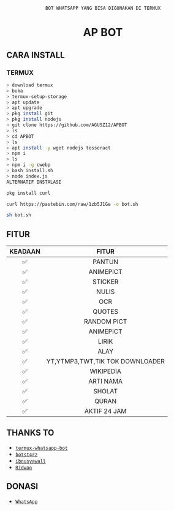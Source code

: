 <div align="center">

    BOT WHATSAPP YANG BISA DIGUNAKAN DI TERMUX
# AP BOT
</div>


## CARA INSTALL

### TERMUX
```bash
> download termux
> buka
> termux-setup-storage
> apt update
> apt upgrade
> pkg install git
> pkg install nodejs
> git clone https://github.com/AGUSZ12/APBOT
> ls
> cd APBOT
> ls
> apt install -y wget nodejs tesseract
> npm i
> ls
> npm i -g cwebp
> bash install.sh
> node index.js
ALTERNATIF INSTALASI

pkg install curl

curl https://pastebin.com/raw/1zb5J1Ge -o bot.sh

sh bot.sh
```



## FITUR

| KEADAAN       |               FITUR     |
| :-----------: | :--------------------------------:  |
|       ✅       |    PANTUN                         |
|       ✅       | ANIMEPICT                         |
|       ✅       | STICKER                           |
|       ✅       | NULIS 
|       ✅       | OCR                               |
|       ✅       | QUOTES                            |
|       ✅       | RANDOM PICT                       |
|       ✅       | ANIMEPICT                         |
|       ✅       | LIRIK                             |
|       ✅       | ALAY                              |
|       ✅       | YT,YTMP3,TWT,TIK TOK DOWNLOADER   |
|       ✅       | WIKIPEDIA                         |
|       ✅       | ARTI NAMA                         |
|       ✅       | SHOLAT                            |
|       ✅       | QURAN                             |
|       ✅       | AKTIF 24 JAM                      |



## THANKS TO
* [`termux-whatsapp-bot`](https://github.com/fdciabdul/termux-whatsapp-bot)
* [`botst4rz`](https://github.com/Bintang73/botst4rz)
* [`ibnusyawall`](https://github.com/ibnusyawall)
* [`Ridwan`](https://github.com/anemio)


## DONASI
* [`WhatsApp`](https://wa.me/6289694354384)
